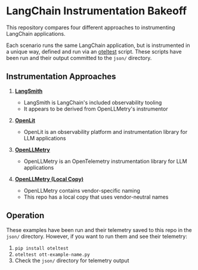 # LangChain Instrumentation Bakeoff

This repository compares four different approaches to instrumenting LangChain applications.

Each scenario runs the same LangChain application, but is instrumented in a unique way, defined and run via an
[oteltest](https://github.com/pmcollins/oteltest) script. These scripts have been run and their output committed to the
`json/` directory.

## Instrumentation Approaches

1. **[LangSmith](ott-langsmith.py)**
   - LangSmith is LangChain's included observability tooling
   - It appears to be derived from OpenLLMetry's instrumentor

2. **[OpenLit](ott-lit.py)**
   - OpenLit is an observability platform and instrumentation library for LLM applications

3. **[OpenLLMetry](ott-llmetry.py)**
   - OpenLLMetry is an OpenTelemetry instrumentation library for LLM applications

4. **[OpenLLMetry (Local Copy)](ott-llmetry-local.py)**
   - OpenLLMetry contains vendor-specific naming
   - This repo has a local copy that uses vendor-neutral names

## Operation

These examples have been run and their telemetry saved to this repo in the `json/` directory. However, if you want to
run them and see their telemetry:

1. `pip install oteltest`
2. `oteltest ott-example-name.py`
3. Check the `json/` directory for telemetry output
